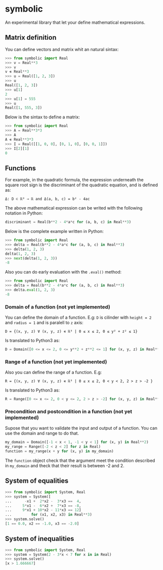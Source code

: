 # symbolic

An experimental library that let your define mathematical expressions.

## Matrix definition

You can define vectors and matrix whit an natural sintax:

```python
>>> from symbolic import Real
>>> v = Real**3
>>> v
v ∊ Real**3
>>> u = Real([1, 2, 3])
>>> u
Real([1, 2, 3])
>>> u[1]
2
>>> u[1] = 555
>>> u
Real([1, 555, 3])
```

Below is the sintax to define a matrix:

```python
>>> from symbolic import Real
>>> A = Real**3*3
>>> A
A ∊ Real**3*3
>>> I = Real([[1, 0, 0], [0, 1, 0], [0, 0, 1]])
>>> I[2][1]
0
```

## Functions

For example, in the quadratic formula, the expression underneath the square
root sign is the discriminant of the quadratic equation, and is defined as:

`Δ: D ⊂ ℝ³ → ℝ and Δ(a, b, c) = b² - 4ac`

The above mathematical expression can be writed with the following notation in
Python:

```python
discriminant = Real(b**2 - 4*a*c for (a, b, c) in Real**3)
```

Below is the complete example written in Python:

```python
>>> from symbolic import Real
>>> delta = Real(b**2 - 4*a*c for (a, b, c) in Real**3)
>>> delta(1, 2, 3)
delta(1, 2, 3)
>>> next(delta(1, 2, 3))
-8
```

Also you can do early evaluation with the `.eval()` method:

```python
>>> from symbolic import Real
>>> delta = Real(b**2 - 4*a*c for (a, b, c) in Real**3)
>>> delta.eval(1, 2, 3)
-8
```

### Domain of a function (not yet implemented)

You can define the domain of a function. E.g: `D` is cilinder with
`height = 2` and `radius = 1` and is paralell to `z` axis:

`D = {(x, y, z) ∀ (x, y, z) ∊ ℝ³ | 0 ≤ x ≤ 2, 0 ≤ y² + z² ≤ 1}`

Is translated to Python3 as:

```python
D = Domain([0 <= x <= 2, 0 <= y**2 + z**2 <= 1] for (x, y, z) in Real**3)
```

### Range of a function (not yet implemented)

Also you can define the range of a function. E.g:

`R = {(x, y, z) ∀ (x, y, z) ∊ ℝ³ | 0 ≤ x ≤ 2, 0 < y < 2, 2 > z > -2 }`

Is translated to Python3 as:

```python
R = Range([0 <= x <= 2, 0 < y <= 2, 2 > z > -2] for (x, y, z) in Real**3)
```

### Precondition and postcondition in a function (not yet implemented)

Supose that you want to validate the input and output of a function. You
can use the domain and range to do that.

```python
my_domain = Domain([-1 < x < 1, -1 < y < 1] for (x, y) in Real**2)
my_range = Range([-2 < z < 2] for z in Real)
function = my_range(x + y for (x, y) in my_domain)
```

The `function` object check that the argument meet the condition described
in `my_domain` and theck that their result is between -2 and 2.

## System of equalities

```python
>>> from symbolic import System, Real
>>> system = System([
...      -x1 +  2*x2 -  3*x3 ==  4,
...     5*x1 -  6*x2 +  7*x3 == -8,
...     9*x1 + 10*x2 - 11*x3 == 12]
...         for (x1, x2, x3) in Real**3)
>>> system.solve()
[1 == 0.0, x2 == -1.0, x3 == -2.0]
```

## System of inequalities

```python
>>> from symbolic import System, Real
>>> system = System(2 - 3*x < 7 for x in in Real)
>>> system.solve()
[x > 1.666667]
```
